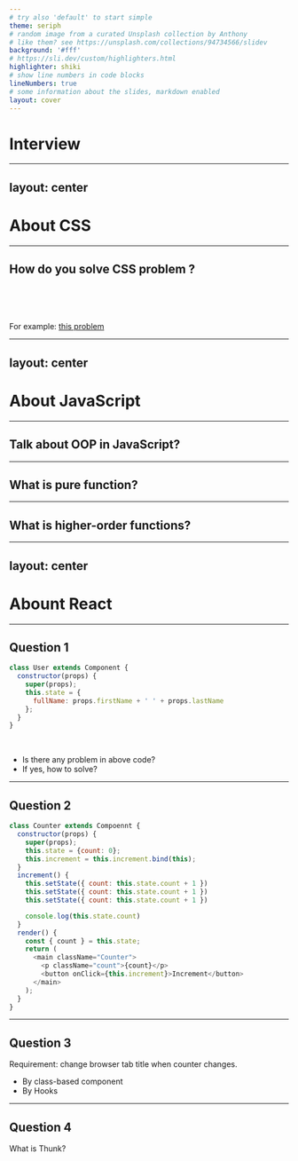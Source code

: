 ```yaml
---
# try also 'default' to start simple
theme: seriph
# random image from a curated Unsplash collection by Anthony
# like them? see https://unsplash.com/collections/94734566/slidev
background: '#fff'
# https://sli.dev/custom/highlighters.html
highlighter: shiki
# show line numbers in code blocks
lineNumbers: true
# some information about the slides, markdown enabled
layout: cover
---
```


# Interview

---
layout: center
---

# About CSS

---

## How do you solve CSS problem ?

<br>
<br>
<br>

<v-click>

For example: [this problem](https://code.h5jun.com/zijak)

</v-click>

---
layout: center
---

# About JavaScript

---

## Talk about OOP in JavaScript?

---

## What is pure function?

---

## What is higher-order functions?

---
layout: center
---

# Abount React

---

## Question 1

```js
class User extends Component {
  constructor(props) {
    super(props);
    this.state = {
      fullName: props.firstName + ' ' + props.lastName
    };
  }
}
```

<br>

<v-clicks>

- Is there any problem in above code?
- If yes, how to solve?

</v-clicks>

---

## Question 2

```js {7-13,18-19}
class Counter extends Compoennt {
  constructor(props) {
    super(props);
    this.state = {count: 0};
    this.increment = this.increment.bind(this);
  }
  increment() {
    this.setState({ count: this.state.count + 1 })
    this.setState({ count: this.state.count + 1 })
    this.setState({ count: this.state.count + 1 })

    console.log(this.state.count)
  }
  render() {
    const { count } = this.state;
    return (
      <main className="Counter">
        <p className="count">{count}</p>
        <button onClick={this.increment}>Increment</button>
      </main>
    );
  }
}
```

<arrow v-click="1" x1="600" y1="295" x2="400" y2="295" color="#564" width="3" arrowSize="1" />
<arrow v-click="1" x1="600" y1="402" x2="400" y2="402" color="#564" width="3" arrowSize="1" />

---

## Question 3

Requirement: change browser tab title when counter changes.

<v-clicks>

- By class-based component
- By Hooks

</v-clicks>

---

## Question 4

What is Thunk?
